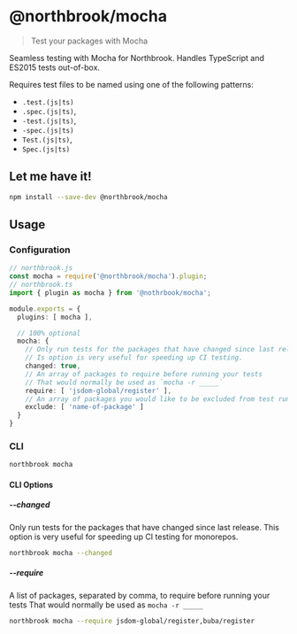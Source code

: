 # @northbrook/mocha

> Test your packages with Mocha

Seamless testing with Mocha for Northbrook.
Handles TypeScript and ES2015 tests out-of-box.

Requires test files to be named using one of the following patterns:

- `.test.(js|ts)`
- `.spec.(js|ts)`,
- `-test.(js|ts)`,
- `-spec.(js|ts)`
- `Test.(js|ts)`,
- `Spec.(js|ts)`

## Let me have it!
```sh
npm install --save-dev @northbrook/mocha
```

## Usage

### Configuration

```typescript
// northbrook.js
const mocha = require('@northbrook/mocha').plugin;
// northbrook.ts
import { plugin as mocha } from '@nothrbook/mocha';

module.exports = {
  plugins: [ mocha ],

  // 100% optional
  mocha: {
    // Only run tests for the packages that have changed since last release.
    // Is option is very useful for speeding up CI testing.
    changed: true,
    // An array of packages to require before running your tests
    // That would normally be used as `mocha -r _____`
    require: [ 'jsdom-global/register' ],
    // An array of packages you would like to be excluded from test running
    exclude: [ 'name-of-package' ]
  }
}
```

### CLI

```sh
northbrook mocha
```

#### CLI Options

##### **--changed**

Only run tests for the packages that have changed since last release.
This option is very useful for speeding up CI testing for monorepos.

```sh
northbrook mocha --changed
```

##### **--require**

A list of packages, separated by comma, to require before running your tests
That would normally be used as `mocha -r _____`

```sh
northbrook mocha --require jsdom-global/register,buba/register
```